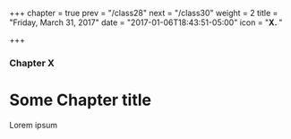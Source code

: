 +++
chapter = true
prev = "/class28"
next = "/class30"
weight = 2
title = "Friday, March 31, 2017"
date = "2017-01-06T18:43:51-05:00"
icon = "<b>X. </b>"

+++

### Chapter X

# Some Chapter title

Lorem ipsum
